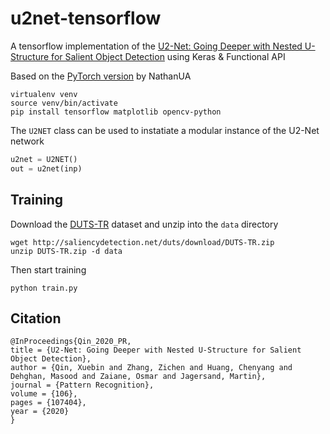 # u2net-tensorflow

A tensorflow implementation of the [U2-Net: Going Deeper with Nested U-Structure for Salient Object Detection](https://arxiv.org/pdf/2005.09007.pdf) using Keras & Functional API

Based on the [PyTorch version](https://github.com/NathanUA/U-2-Net) by NathanUA

```
virtualenv venv
source venv/bin/activate
pip install tensorflow matplotlib opencv-python
```

The `U2NET` class can be used to instatiate a modular instance of the U2-Net network
```python
u2net = U2NET()
out = u2net(inp)
```

## Training

Download the [DUTS-TR](http://saliencydetection.net/duts/#org3aad434) dataset and unzip into the `data` directory
```
wget http://saliencydetection.net/duts/download/DUTS-TR.zip
unzip DUTS-TR.zip -d data
```

Then start training

```
python train.py
```

## Citation
```
@InProceedings{Qin_2020_PR,
title = {U2-Net: Going Deeper with Nested U-Structure for Salient Object Detection},
author = {Qin, Xuebin and Zhang, Zichen and Huang, Chenyang and Dehghan, Masood and Zaiane, Osmar and Jagersand, Martin},
journal = {Pattern Recognition},
volume = {106},
pages = {107404},
year = {2020}
}
```